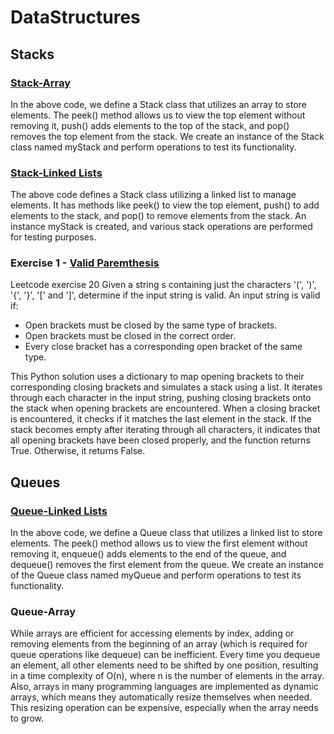 # DataStructures

## Stacks
### [Stack-Array](Stack-Array.js)

In the above code, we define a Stack class that utilizes an array to store elements. The peek() method allows us to view the top element without removing it, push() adds elements to the top of the stack, and pop() removes the top element from the stack. We create an instance of the Stack class named myStack and perform operations to test its functionality.

### [Stack-Linked Lists](Stack-LinkList.js)

The above code defines a Stack class utilizing a linked list to manage elements. It has methods like peek() to view the top element, push() to add elements to the stack, and pop() to remove elements from the stack. An instance myStack is created, and various stack operations are performed for testing purposes.

### Exercise 1 - [Valid Paremthesis](Stack-ValidParanthesis.py)

Leetcode exercise 20
Given a string s containing just the characters '(', ')', '{', '}', '[' and ']', determine if the input string is valid.
An input string is valid if:
* Open brackets must be closed by the same type of brackets.
* Open brackets must be closed in the correct order.
* Every close bracket has a corresponding open bracket of the same type.

This Python solution uses a dictionary to map opening brackets to their corresponding closing brackets and simulates a stack using a list. It iterates through each character in the input string, pushing closing brackets onto the stack when opening brackets are encountered. When a closing bracket is encountered, it checks if it matches the last element in the stack. If the stack becomes empty after iterating through all characters, it indicates that all opening brackets have been closed properly, and the function returns True. Otherwise, it returns False.

## Queues
### [Queue-Linked Lists](Queue-LinkList.js)

In the above code, we define a Queue class that utilizes a linked list to store elements. The peek() method allows us to view the first element without removing it, enqueue() adds elements to the end of the queue, and dequeue() removes the first element from the queue. We create an instance of the Queue class named myQueue and perform operations to test its functionality.

### Queue-Array

While arrays are efficient for accessing elements by index, adding or removing elements from the beginning of an array (which is required for queue operations like dequeue) can be inefficient. Every time you dequeue an element, all other elements need to be shifted by one position, resulting in a time complexity of O(n), where n is the number of elements in the array.
Also, arrays in many programming languages are implemented as dynamic arrays, which means they automatically resize themselves when needed. This resizing operation can be expensive, especially when the array needs to grow.